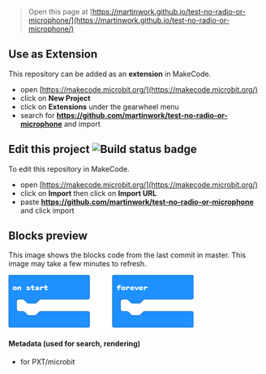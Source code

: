 
> Open this page at [https://martinwork.github.io/test-no-radio-or-microphone/](https://martinwork.github.io/test-no-radio-or-microphone/)

## Use as Extension

This repository can be added as an **extension** in MakeCode.

* open [https://makecode.microbit.org/](https://makecode.microbit.org/)
* click on **New Project**
* click on **Extensions** under the gearwheel menu
* search for **https://github.com/martinwork/test-no-radio-or-microphone** and import

## Edit this project ![Build status badge](https://github.com/martinwork/test-no-radio-or-microphone/workflows/MakeCode/badge.svg)

To edit this repository in MakeCode.

* open [https://makecode.microbit.org/](https://makecode.microbit.org/)
* click on **Import** then click on **Import URL**
* paste **https://github.com/martinwork/test-no-radio-or-microphone** and click import

## Blocks preview

This image shows the blocks code from the last commit in master.
This image may take a few minutes to refresh.

![A rendered view of the blocks](https://github.com/martinwork/test-no-radio-or-microphone/raw/master/.github/makecode/blocks.png)

#### Metadata (used for search, rendering)

* for PXT/microbit
<script src="https://makecode.com/gh-pages-embed.js"></script><script>makeCodeRender("{{ site.makecode.home_url }}", "{{ site.github.owner_name }}/{{ site.github.repository_name }}");</script>
